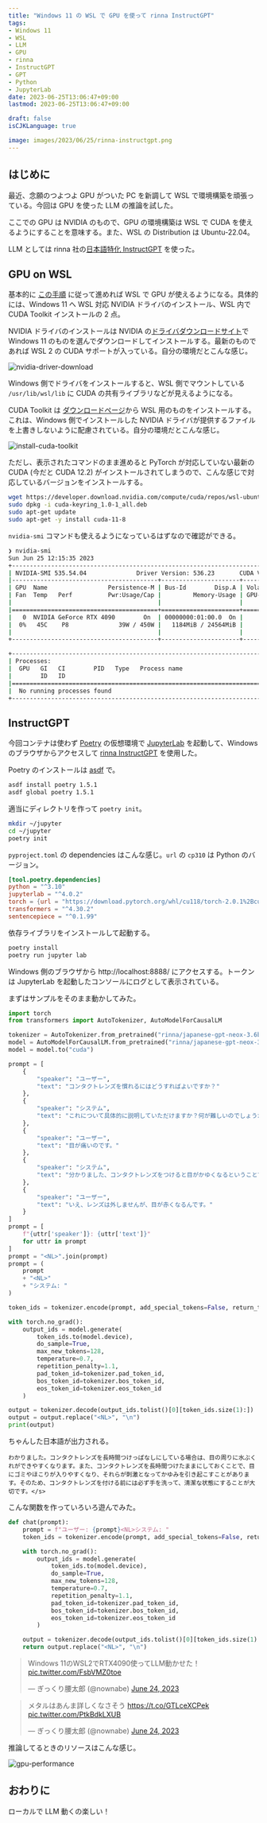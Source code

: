 ```yaml
---
title: "Windows 11 の WSL で GPU を使って rinna InstructGPT"
tags:
- Windows 11
- WSL
- LLM
- GPU
- rinna
- InstructGPT
- GPT
- Python
- JupyterLab
date: 2023-06-25T13:06:47+09:00
lastmod: 2023-06-25T13:06:47+09:00

draft: false
isCJKLanguage: true

image: images/2023/06/25/rinna-instructgpt.png
---
```


## はじめに

最近、念願のつよつよ GPU がついた PC を新調して WSL で環境構築を頑張っている。今回は GPU を使った LLM の推論を試した。

ここでの GPU は NVIDIA のもので、GPU の環境構築は WSL で CUDA を使えるようにすることを意味する。また、WSL の Distribution は Ubuntu-22.04。

LLM としては rinna 社の[日本語特化 InstructGPT](https://rinna.co.jp/news/2023/05/20220531.html) を使った。

## GPU on WSL

基本的に [この手順](https://docs.nvidia.com/cuda/wsl-user-guide/index.html#getting-started-with-cuda-on-wsl) に従って進めれば WSL で GPU が使えるようになる。具体的には、Windows 11 へ WSL 対応 NVIDIA ドライバのインストール、WSL 内で CUDA Toolkit インストールの 2 点。

NVIDIA ドライバのインストールは NVIDIA の[ドライバダウンロードサイト](https://www.nvidia.com/Download/index.aspx)で Windows 11 のものを選んでダウンロードしてインストールする。最新のものであれば WSL 2 の CUDA サポートが入っている。自分の環境だとこんな感じ。

![nvidia-driver-download](/images/2023/06/25/nvidia-driver-download.png)

Windows 側でドライバをインストールすると、WSL 側でマウントしている `/usr/lib/wsl/lib` に CUDA の共有ライブラリなどが見えるようになる。

CUDA Toolkit は [ダウンロードページ](https://developer.nvidia.com/cuda-downloads?target_os=Linux&target_arch=x86_64&Distribution=WSL-Ubuntu&target_version=2.0&target_type=deb_network)から WSL 用のものをインストールする。これは、Windows 側でインストールした NVIDIA ドライバが提供するファイルを上書きしないように配慮されている。自分の環境だとこんな感じ。

![install-cuda-toolkit](/images/2023/06/25/install-cuda-toolkit.png)

ただし、表示されたコマンドのまま進めると PyTorch が対応していない最新の CUDA (今だと CUDA 12.2) がインストールされてしまうので、こんな感じで対応しているバージョンをインストールする。

```bash
wget https://developer.download.nvidia.com/compute/cuda/repos/wsl-ubuntu/x86_64/cuda-keyring_1.0-1_all.deb
sudo dpkg -i cuda-keyring_1.0-1_all.deb
sudo apt-get update
sudo apt-get -y install cuda-11-8
```

`nvidia-smi` コマンドも使えるようになっているはずなので確認ができる。

```bash
❯ nvidia-smi
Sun Jun 25 12:15:35 2023
+---------------------------------------------------------------------------------------+
| NVIDIA-SMI 535.54.04              Driver Version: 536.23       CUDA Version: 12.2     |
|-----------------------------------------+----------------------+----------------------+
| GPU  Name                 Persistence-M | Bus-Id        Disp.A | Volatile Uncorr. ECC |
| Fan  Temp   Perf          Pwr:Usage/Cap |         Memory-Usage | GPU-Util  Compute M. |
|                                         |                      |               MIG M. |
|=========================================+======================+======================|
|   0  NVIDIA GeForce RTX 4090        On  | 00000000:01:00.0  On |                  Off |
|  0%   45C    P8              39W / 450W |   1184MiB / 24564MiB |      5%      Default |
|                                         |                      |                  N/A |
+-----------------------------------------+----------------------+----------------------+

+---------------------------------------------------------------------------------------+
| Processes:                                                                            |
|  GPU   GI   CI        PID   Type   Process name                            GPU Memory |
|        ID   ID                                                             Usage      |
|=======================================================================================|
|  No running processes found                                                           |
+---------------------------------------------------------------------------------------+
```

## InstructGPT

今回コンテナは使わず [Poetry](https://python-poetry.org/) の仮想環境で [JupyterLab](https://jupyterlab.readthedocs.io/en/latest/) を起動して、Windows のブラウザからアクセスして [rinna InstructGPT](https://huggingface.co/rinna/japanese-gpt-neox-3.6b-instruction-ppo) を使用した。

Poetry のインストールは [asdf](https://asdf-vm.com/) で。

```bash
asdf install poetry 1.5.1
asdf global poetry 1.5.1
```

適当にディレクトリを作って `poetry init`。

```bash
mkdir ~/jupyter
cd ~/jupyter
poetry init
```

`pyproject.toml` の dependencies はこんな感じ。`url` の `cp310` は Python のバージョン。

```toml
[tool.poetry.dependencies]
python = "^3.10"
jupyterlab = "^4.0.2"
torch = {url = "https://download.pytorch.org/whl/cu118/torch-2.0.1%2Bcu118-cp310-cp310-linux_x86_64.whl"}
transformers = "^4.30.2"
sentencepiece = "^0.1.99"
```

依存ライブラリをインストールして起動する。

```bash
poetry install
poetry run jupyter lab
```

Windows 側のブラウザから http://localhost:8888/ にアクセスする。トークンは JupyterLab を起動したコンソールにログとして表示されている。

まずはサンプルをそのまま動かしてみた。

```python
import torch
from transformers import AutoTokenizer, AutoModelForCausalLM

tokenizer = AutoTokenizer.from_pretrained("rinna/japanese-gpt-neox-3.6b-instruction-ppo", use_fast=False)
model = AutoModelForCausalLM.from_pretrained("rinna/japanese-gpt-neox-3.6b-instruction-ppo")
model = model.to("cuda")

prompt = [
    {
        "speaker": "ユーザー",
        "text": "コンタクトレンズを慣れるにはどうすればよいですか？"
    },
    {
        "speaker": "システム",
        "text": "これについて具体的に説明していただけますか？何が難しいのでしょうか？"
    },
    {
        "speaker": "ユーザー",
        "text": "目が痛いのです。"
    },
    {
        "speaker": "システム",
        "text": "分かりました、コンタクトレンズをつけると目がかゆくなるということですね。思った以上にレンズを外す必要があるでしょうか？"
    },
    {
        "speaker": "ユーザー",
        "text": "いえ、レンズは外しませんが、目が赤くなるんです。"
    }
]
prompt = [
    f"{uttr['speaker']}: {uttr['text']}"
    for uttr in prompt
]
prompt = "<NL>".join(prompt)
prompt = (
    prompt
    + "<NL>"
    + "システム: "
)

token_ids = tokenizer.encode(prompt, add_special_tokens=False, return_tensors="pt")

with torch.no_grad():
    output_ids = model.generate(
        token_ids.to(model.device),
        do_sample=True,
        max_new_tokens=128,
        temperature=0.7,
        repetition_penalty=1.1,
        pad_token_id=tokenizer.pad_token_id,
        bos_token_id=tokenizer.bos_token_id,
        eos_token_id=tokenizer.eos_token_id
    )

output = tokenizer.decode(output_ids.tolist()[0][token_ids.size(1):])
output = output.replace("<NL>", "\n")
print(output)
```

ちゃんした日本語が出力される。

```text
わかりました。コンタクトレンズを長時間つけっぱなしにしている場合は、目の周りに水ぶくれができやすくなります。また、コンタクトレンズを長時間つけたままにしておくことで、目にゴミやほこりが入りやすくなり、それらが刺激となってかゆみを引き起こすことがあります。そのため、コンタクトレンズを付ける前には必ず手を洗って、清潔な状態にすることが大切です。</s>
```

こんな関数を作っていろいろ遊んでみた。

```python
def chat(prompt):
    prompt = f"ユーザー: {prompt}<NL>システム: "
    token_ids = tokenizer.encode(prompt, add_special_tokens=False, return_tensors="pt")

    with torch.no_grad():
        output_ids = model.generate(
            token_ids.to(model.device),
            do_sample=True,
            max_new_tokens=128,
            temperature=0.7,
            repetition_penalty=1.1,
            pad_token_id=tokenizer.pad_token_id,
            bos_token_id=tokenizer.bos_token_id,
            eos_token_id=tokenizer.eos_token_id
        )

    output = tokenizer.decode(output_ids.tolist()[0][token_ids.size(1):])
    return output.replace("<NL>", "\n")
```

<blockquote class="twitter-tweet"><p lang="ja" dir="ltr">Windows 11のWSL2でRTX4090使ってLLM動かせた！ <a href="https://t.co/FsbVMZ0toe">pic.twitter.com/FsbVMZ0toe</a></p>&mdash; ぎっくり腰太郎 (@nownabe) <a href="https://twitter.com/nownabe/status/1672634127374499842?ref_src=twsrc%5Etfw">June 24, 2023</a></blockquote>

<blockquote class="twitter-tweet"><p lang="ja" dir="ltr">メタルはあんま詳しくなさそう <a href="https://t.co/GTLceXCPek">https://t.co/GTLceXCPek</a> <a href="https://t.co/PtkBdkLXUB">pic.twitter.com/PtkBdkLXUB</a></p>&mdash; ぎっくり腰太郎 (@nownabe) <a href="https://twitter.com/nownabe/status/1672637461951057920?ref_src=twsrc%5Etfw">June 24, 2023</a></blockquote> <script async src="https://platform.twitter.com/widgets.js" charset="utf-8"></script>

推論してるときのリソースはこんな感じ。

![gpu-performance](/images/2023/06/25/gpu-performance.png)

## おわりに

ローカルで LLM 動くの楽しい！